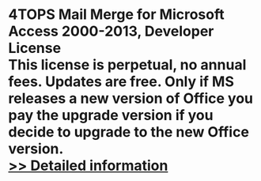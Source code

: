 # 4TOPS Mail Merge for Microsoft Access 2000-2013, Developer License<br />This license is perpetual, no annual fees. Updates are free. Only if MS releases a new version of Office you pay the upgrade version if you decide to upgrade to the new Office version.<br />[>> Detailed information](https://secure.shareit.com/shareit/product.html?productid=300193786&affiliateid=200057808)